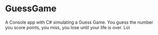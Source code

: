 # GuessGame
A Console app with C# simulating a Guess Game. You guess the number you score points, you miss, you lose until your life is over. Lol
